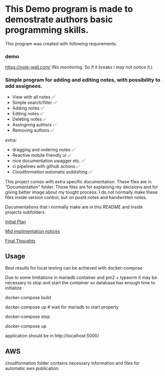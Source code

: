 # This Demo program is made to demostrate authors basic programming skills.
This program was created with following requirements.

### demo
https://note-wall.com/  (No monitoring. So if it breaks i may not notice it.)


###  Simple program for adding and editing notes, with possibility to add assignees.

 - View with all notes :white_check_mark:
 - Simple search/filter :white_check_mark:
 - Adding notes :white_check_mark:
 - Editing notes :white_check_mark:
 - Deleting notes :white_check_mark:
 - Assingning authors :white_check_mark:
 - Removing authors :white_check_mark:

extra:
 - dragging and ordering notes :white_check_mark:
 - Reactive mobile friendly ui :white_check_mark:
 - nice documentation swagger etc. :white_check_mark:
 - ci pipelines with github actions :white_check_mark:
 - Cloudformation automatic publishing :white_check_mark:

This project comes with extra specific documentation. These files are in "Documentation" folder. Those files are for explaining my decisions and for giving better image about my tought process. I do not normally make these files inside version control, but on postit notes and handwritten notes. 

Documentations that i normally make are in this README and inside projects subfolders.


[Initial Plan](./Documentation/InitialPlan.md)

[Mid implimentation notices](./Documentation/MidImplimentation.md)

[Final Thoughts](./Documentation/FinalNotes.md)

## Usage

Best results for locat testing can be achieved with docker-compose

Due to some limitations in mariadb container and pm2 + typeorm it may be necessary to 
stop and start the container so database has enough time to initialize 

docker-compose build

docker-compose up # wait for mariadb to start properly

docker-compose stop

docker-compose up

application should be in http://localhost:5000/

## AWS

cloudformation folder contains necessary information and files for automatic aws publication. 
